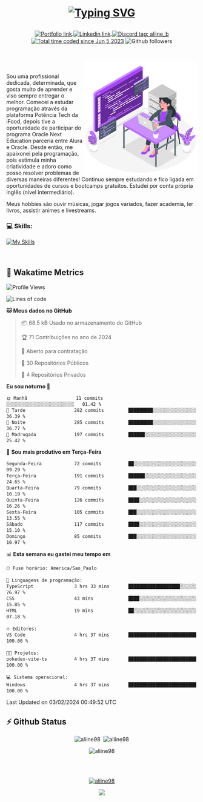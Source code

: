 # <p align = "center"><a href="https://git.io/typing-svg"><img src="https://readme-typing-svg.demolab.com?font=Nova+Mono&size=28&duration=4000&pause=1000&color=980DE6&vCenter=true&random=false&width=480&lines=%E2%9C%A8Ol%C3%A1%2C+sou+Aline+Bevilacqua;%E2%9C%A8Desenvolvedora+Web+Frontend!" alt="Typing SVG" /></a></p>

<p align = "center">
    <a href="https://aliine98.github.io" target="_blank">
        <img alt="Portfolio link" align="center" src = "https://img.shields.io/badge/portfolio-8A2BE2?style=for-the-badge">
    </a>
    <a href="https://www.linkedin.com/in/aline-bevilacqua/" target="_blank">
        <img alt="Linkedin link" align="center" src = "https://img.shields.io/badge/LinkedIn-0077B5?style=for-the-badge&logo=linkedin&logoColor=white">
    </a>
    <a href="https://discord.com/" target="_blank">
        <img alt="Discord tag: aliine_b" align="center" src="https://img.shields.io/badge/-aliine__b-5865f2?style=flat-square&logo=Discord&logoColor=FFF" height="28">
    </a>
    <a href="https://wakatime.com/@aliine"><img src="https://wakatime.com/badge/user/d705bdc6-1244-4026-9380-8de8c1599f8d.svg?style=for-the-badge" alt="Total time coded since Jun 5 2023" align="center"/></a>
    <img alt="Github followers" align="center" src="https://img.shields.io/github/followers/Aliine98?style=for-the-badge&color=bf0f47&logo=github&logoColor=white">
</p><br>

<a href="https://storyset.com/"><img src="./assets/coding-amico.svg" width="300" align="right"></a>

<div align="left">
<br>

Sou uma profissional dedicada, determinada, que gosta muito de aprender e viso sempre entregar o melhor. Comecei a estudar programação através da plataforma Potência Tech da iFood, depois tive a oportunidade de participar do programa Oracle Next Education parceria entre Alura e Oracle. Desde então, me apaixonei pela programação, pois estimula minha criatividade e adoro como posso resolver problemas de diversas maneiras diferentes! Continuo sempre estudando e fico ligada em oportunidades de cursos e bootcamps gratuitos.
Estudei por conta própria inglês (nível intermediário).

Meus hobbies são ouvir músicas, jogar jogos variados, fazer academia, ler livros, assistir animes e livestreams.

### 💻 Skills:
[![My Skills](https://skillicons.dev/icons?i=html,css,js,bootstrap,tailwind,ts,mysql,angular,react,java)](https://skillicons.dev)
</div>
<br>

## 🚀 Wakatime Metrics

<!--START_SECTION:waka-->
![Profile Views](http://img.shields.io/badge/Visualizac%C3%B5es%20do%20perfil-0-blue)

![Lines of code](https://img.shields.io/badge/Desde%20o%20Hello%20World%20eu%20escrevi-171.0%20thousand%20linhas%20de%20c%C3%B3digo-blue)

**🐱 Meus dados no GitHub** 

> 📦 68.5 kB Usado no armazenamento do GitHub 
 > 
> 🏆 71 Contribuições no ano de 2024
 > 
> 💼 Aberto para contratação
 > 
> 📜 30 Repositórios Públicos 
 > 
> 🔑 4 Repositórios Privados 
 > 
**Eu sou noturno 🦉** 

```text
🌞 Manhã                  11 commits          ░░░░░░░░░░░░░░░░░░░░░░░░░   01.42 % 
🌆 Tarde                  282 commits         █████████░░░░░░░░░░░░░░░░   36.39 % 
🌃 Noite                  285 commits         █████████░░░░░░░░░░░░░░░░   36.77 % 
🌙 Madrugada              197 commits         ██████░░░░░░░░░░░░░░░░░░░   25.42 % 
```
📅 **Sou mais produtivo em Terça-Feira** 

```text
Segunda-Feira            72 commits          ██░░░░░░░░░░░░░░░░░░░░░░░   09.29 % 
Terça-Feira              191 commits         ██████░░░░░░░░░░░░░░░░░░░   24.65 % 
Quarta-Feira             79 commits          ███░░░░░░░░░░░░░░░░░░░░░░   10.19 % 
Quinta-Feira             126 commits         ████░░░░░░░░░░░░░░░░░░░░░   16.26 % 
Sexta-Feira              105 commits         ███░░░░░░░░░░░░░░░░░░░░░░   13.55 % 
Sábado                   117 commits         ████░░░░░░░░░░░░░░░░░░░░░   15.10 % 
Domingo                  85 commits          ███░░░░░░░░░░░░░░░░░░░░░░   10.97 % 
```


📊 **Esta semana eu gastei meu tempo em** 

```text
🕑︎ Fuso horário: America/Sao_Paulo

💬 Linguagens de programação: 
TypeScript               3 hrs 33 mins       ███████████████████░░░░░░   76.97 % 
CSS                      43 mins             ████░░░░░░░░░░░░░░░░░░░░░   15.85 % 
HTML                     19 mins             ██░░░░░░░░░░░░░░░░░░░░░░░   07.18 % 

🔥 Editores: 
VS Code                  4 hrs 37 mins       █████████████████████████   100.00 % 

🐱‍💻 Projetos: 
pokedex-vite-ts          4 hrs 37 mins       █████████████████████████   100.00 % 

💻 Sistema operacional: 
Windows                  4 hrs 37 mins       █████████████████████████   100.00 % 
```


 Last Updated on 03/02/2024 00:49:52 UTC
<!--END_SECTION:waka-->
 
## ⚡ Github Status

<p align="center"><img src="https://my-github-readme-stats-aliine98.vercel.app/api?username=aliine98&show_icons=true&locale=en&theme=radical" alt="aliine98" />&nbsp;&nbsp;<img src="https://my-github-readme-stats-aliine98.vercel.app/api/top-langs?username=aliine98&show_icons=true&locale=en&layout=compact&theme=radical&exclude_repo=my-github-readme-stats,my-github-readme-streak-stats,github-readme-streak-stats,ajax-com-js-puro" alt="aliine98" /></p>

<p align="center"><img src="https://my-github-readme-streak-stats-aliine98.vercel.app?user=aliine98&theme=radical" alt="aliine98" /></p>

<br><br>
<p align="center"> <a href="https://github.com/ryo-ma/github-profile-trophy" target="_blank"><img src="https://github-profile-trophy.vercel.app/?username=aliine98&theme=radical&column=4" alt="aliine98" /></a> </p>

<p align="center"><img src="https://media4.giphy.com/media/C1bBFL2dMQxA4/giphy.gif?cid=ecf05e47z7xqxd7gboyuplq95r7v869x9bi8msk1upllpme2&ep=v1_gifs_search&rid=giphy.gif&ct=g" width="700"></p>
